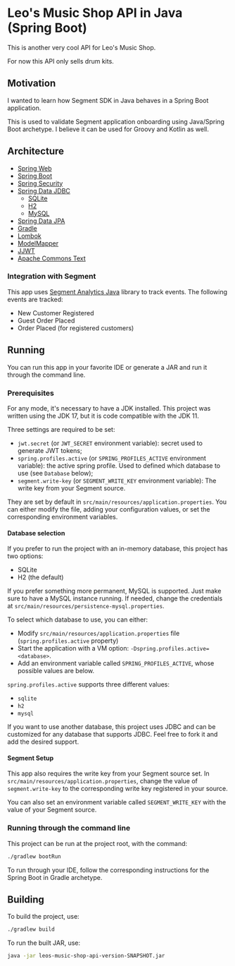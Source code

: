 # Leo's Music Shop API in Java (Spring Boot)
This is another very cool API for Leo's Music Shop.

For now this API only sells drum kits.

## Motivation

I wanted to learn how Segment SDK in Java behaves in a Spring Boot application.

This is used to validate Segment application onboarding using Java/Spring Boot archetype. I believe it can be used for Groovy and Kotlin as well.

## Architecture

- [Spring Web](https://spring.io/)
- [Spring Boot](https://spring.io/projects/spring-boot)
- [Spring Security](https://spring.io/projects/spring-security)
- [Spring Data JDBC](https://spring.io/projects/spring-data-jdbc)
  - [SQLite](https://www.sqlite.org/index.html)
  - [H2](https://www.h2database.com/html/main.html)
  - [MySQL](https://www.mysql.com/)
- [Spring Data JPA](https://spring.io/projects/spring-data-jpa)
- [Gradle](https://gradle.org/)
- [Lombok](https://projectlombok.org/)
- [ModelMapper](http://modelmapper.org/)
- [JJWT](https://github.com/jwtk/jjwt)
- [Apache Commons Text](https://commons.apache.org/proper/commons-text/)

### Integration with Segment

This app uses [Segment Analytics Java](https://github.com/segmentio/analytics-java) library to track events. The following events are tracked:

- New Customer Registered
- Guest Order Placed
- Order Placed (for registered customers)

## Running

You can run this app in your favorite IDE or generate a JAR and run it through the command line. 

### Prerequisites

For any mode, it's necessary to have a JDK installed. This project was written using the JDK 17, but it is code compatible with the JDK 11. 

Three settings are required to be set:

- `jwt.secret` (or `JWT_SECRET` environment variable): secret used to generate JWT tokens;
- `spring.profiles.active` (or `SPRING_PROFILES_ACTIVE` environment variable): the active spring profile. Used to defined which database to use (see `Database` below);
- `segment.write-key` (or `SEGMENT_WRITE_KEY` environment variable): The write key from your Segment source.

They are set by default in `src/main/resources/application.properties`. You can either modify the file, adding your configuration values, or set the corresponding environment variables. 

#### Database selection

If you prefer to run the project with an in-memory database, this project has two options:

- SQLite
- H2 (the default)

If you prefer something more permanent, MySQL is supported. Just make sure to have a MySQL instance running. If needed, change the credentials at `src/main/resources/persistence-mysql.properties`.

To select which database to use, you can either:

- Modify `src/main/resources/application.properties` file (`spring.profiles.active` property) 
- Start the application with a VM option: `-Dspring.profiles.active=<database>`. 
- Add an environment variable called `SPRING_PROFILES_ACTIVE`, whose possible values are below.

`spring.profiles.active` supports three different values:

- `sqlite`
- `h2`
- `mysql`

If you want to use another database, this project uses JDBC and can be customized for any database that supports JDBC. Feel free to fork it and add the desired support.

#### Segment Setup

This app also requires the write key from your Segment source set. In `src/main/resources/application.properties`, change the value of `segment.write-key` to the corresponding write key registered in your source.

You can also set an environment variable called `SEGMENT_WRITE_KEY` with the value of your Segment source.

### Running through the command line

This project can be run at the project root, with the command:

```sh
./gradlew bootRun
```

To run through your IDE, follow the corresponding instructions for the Spring Boot in Gradle archetype.

## Building

To build the project, use:

```sh
./gradlew build
```

To run the built JAR, use: 

```sh
java -jar leos-music-shop-api-version-SNAPSHOT.jar
```
